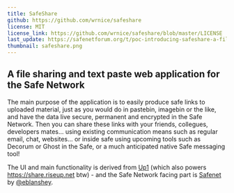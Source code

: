 ```yaml
---
title: SafeShare
github: https://github.com/wrnice/safeshare
license: MIT
license_link: https://github.com/wrnice/safeshare/blob/master/LICENSE
last_update: https://safenetforum.org/t/poc-introducing-safeshare-a-file-sharing-and-pasting-webapp/9486/28
thumbnail: safeshare.png
---
```


## A file sharing and text paste web application for the Safe Network

The main purpose of the application is to easily produce safe links to uploaded material, just as you would do in pastebin, imagebin or the like, and have the data live secure, permanent and encrypted in the Safe Network. Then you can share these links with your friends, collegues, developers mates... using existing communication means such as regular email, chat, websites... or inside safe using upcoming tools such as Decorum or Ghost in the Safe, or a much anticipated native Safe messaging tool!

The UI and main functionality is derived from [Up1](https://github.com/Upload/Up1) (which also powers <https://share.riseup.net> btw) - and the Safe Network facing part is [Safenet](https://github.com/eblanshey/safenet) by [@eblanshey](https://safenetforum.org/users/eblanshey).
